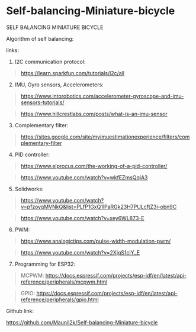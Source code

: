 # Self-balancing-Miniature-bicycle
SELF BALANCING MINIATURE BICYCLE

Algorithm of self balancing:
 

 
 
 
links:

1) I2C communication protocol:

> https://learn.sparkfun.com/tutorials/i2c/all

2) IMU, Gyro sensors, Accelerometers: 

> https://www.intorobotics.com/accelerometer-gyroscope-and-imu-sensors-tutorials/

> https://www.hillcrestlabs.com/posts/what-is-an-imu-sensor	

3) Complementary filter:

> https://sites.google.com/site/myimuestimationexperience/filters/complementary-filter

4) PID controller:

> https://www.elprocus.com/the-working-of-a-pid-controller/

> https://www.youtube.com/watch?v=wkfEZmsQqiA3

5) Solidworks:

> https://www.youtube.com/watch?v=pfzoyqMVNkQ&list=PLfP1GxQ1lPaRGk23H7PULcftZ3i-obn9C

> https://www.youtube.com/watch?v=xey6WL873-E

6) PWM:

> https://www.analogictips.com/pulse-width-modulation-pwm/

> https://www.youtube.com/watch?v=2XjqS1clY_E	

7) Programming for ESP32:

> MCPWM: https://docs.espressif.com/projects/esp-idf/en/latest/api-reference/peripherals/mcpwm.html

> GPIO: https://docs.espressif.com/projects/esp-idf/en/latest/api-reference/peripherals/gpio.html	


Github link: 

https://github.com/Maunil2k/Self-balancing-Miniature-bicycle
